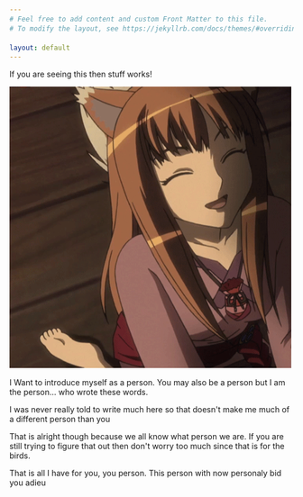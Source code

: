 ```yaml
---
# Feel free to add content and custom Front Matter to this file.
# To modify the layout, see https://jekyllrb.com/docs/themes/#overriding-theme-defaults

layout: default
---
```


<section class="row">
    <article class= 'col qkcen'>
         <p>If you are seeing this then stuff works!</p>
        <img src='/assets/images/happyholo.gif'>
        <p>I Want to introduce myself as a person. You may also be a person but I am the person... who wrote these words.</p>
        <p>I was never really told to write much here so that doesn't make me much of a different person than you</p>
        <p>That is alright though because we all know what person we are. If you are still trying to figure that out then don't worry too much since that is for the birds.</p>
        <p>That is all I have for you, you person. This person with now personaly bid you adieu</p>
    </article>
</section>
